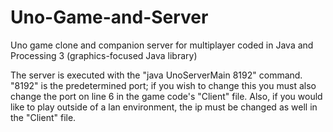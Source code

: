 # Uno-Game-and-Server
Uno game clone and companion server for multiplayer coded in Java and Processing 3 (graphics-focused Java library)

The server is executed with the "java UnoServerMain 8192" command. "8192" is the predetermined port; if you wish to change this you must also change the port on line 6 in the game code's "Client" file. Also, if you would like to play outside of a lan environment, the ip must be changed as well in the  "Client" file.

